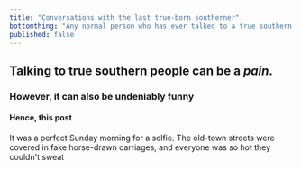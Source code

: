 ```yaml
---
title: "Conversations with the last true-born southerner"
bottomthing: "Any normal person who has ever talked to a true southern person will agree"
published: false
---
```

## Talking to true southern people can be a *pain*.
### However, it can also be undeniably funny
#### Hence, this post

It was a perfect Sunday morning for a selfie. The old-town streets were covered in fake horse-drawn carriages, and everyone was so hot they couldn't sweat<footnote>  
